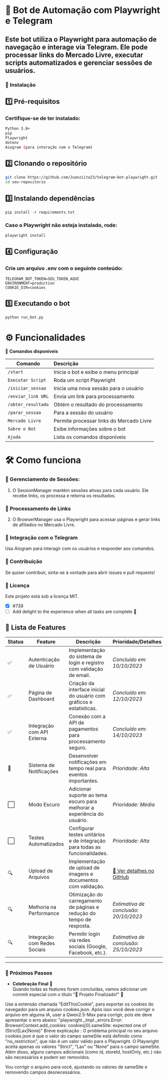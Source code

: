 # 📌 Bot de Automação com Playwright e Telegram

## Este bot utiliza o Playwright para automação de navegação e interage via Telegram. Ele pode processar links do Mercado Livre, executar scripts automatizados e gerenciar sessões de usuários.

### 🚀 Instalação

## 1️⃣ Pré-requisitos
### Certifique-se de ter instalado:

```bash 
Python 3.8+
pip
Playwright
dotenv
Aiogram (para interação com o Telegram)
```
## 2️⃣ Clonando o repositório
```bash
git clone https://github.com/Juanziito23/telegram-bot-playwright.git
cd seu-repositorio
```
## 3️⃣ Instalando dependências
```python
pip install -r requirements.txt
```
### Caso o Playwright não esteja instalado, rode:
```bash
playwright install
```
## 4️⃣ Configuração
### Crie um arquivo .env com o seguinte conteúdo:

```base
TELEGRAM_BOT_TOKEN=SEU_TOKEN_AQUI
ENVIRONMENT=production
COOKIE_DIR=cookies
```
## 5️⃣ Executando o bot
```python
python run_bot.py
```
# ⚙️ Funcionalidades

📌 **Comandos disponíveis**

| Comando              | Descrição                                      |
|----------------------|:---------------------------------------------- |
| `/start`             | Inicia o bot e exibe o menu principal          |
| `Executar Script`    | Roda um script Playwright                      |
| `/iniciar_sessao`    | Inicia uma nova sessão para o usuário          |
| `/enviar_link URL`   | Envia um link para processamento               |
| `/obter_resultado`   | Obtém o resultado do processamento             |
| `/parar_sessao`      | Para a sessão do usuário                       |
| `Mercado Livre`      | Permite processar links do Mercado Livre       |
| `Sobre o Bot`        | Exibe informações sobre o bot                  |
| `Ajuda`              | Lista os comandos disponíveis                  |

# 🛠️ Como funciona
### 🔹 Gerenciamento de Sessões:
1. O SessionManager mantém sessões ativas para cada usuário. Ele recebe links, os processa e retorna os resultados.

### 🔹 Processamento de Links
2. O BrowserManager usa o Playwright para acessar páginas e gerar links de afiliados no Mercado Livre.

### 🔹 Integração com o Telegram
Usa Aiogram para interagir com os usuários e responder aos comandos.

### 📩 Contribuição
Se quiser contribuir, sinta-se à vontade para abrir issues e pull requests!

### 📝 Licença
Este projeto está sob a licença MIT.

- [x] #739
- [ ] Add delight to the experience when all tasks are complete :tada:

## 📝 Lista de Features

| Status   | Feature                              | Descrição                                                                 | Prioridade/Detalhes                                   |
|----------|--------------------------------------|---------------------------------------------------------------------------|-------------------------------------------------------|
| ✅       | Autenticação de Usuário             | Implementação do sistema de login e registro com validação de email.      | _Concluído em: 10/10/2023_                           |
| ✅       | Página de Dashboard                 | Criação da interface inicial do usuário com gráficos e estatísticas.      | _Concluído em: 12/10/2023_                           |
| ✅       | Integração com API Externa          | Conexão com a API de pagamentos para processamento seguro.                | _Concluído em: 14/10/2023_                           |
| 🚀       | Sistema de Notificações             | Desenvolver notificações em tempo real para eventos importantes.          | _Prioridade: Alta_                                    |
| ⬜       | Modo Escuro                         | Adicionar suporte ao tema escuro para melhorar a experiência do usuário.  | _Prioridade: Média_                                   |
| ⬜       | Testes Automatizados                | Configurar testes unitários e de integração para todas as funcionalidades.| _Prioridade: Alta_                                    |
| 🔍       | Upload de Arquivos                  | Implementação de upload de imagens e documentos com validação.            | [🔗 Ver detalhes no GitHub](https://github.com/octo-org/octo-repo/issues/740) |
| 🔍       | Melhoria na Performance             | Otimização do carregamento de páginas e redução do tempo de resposta.     | _Estimativa de conclusão: 20/10/2023_                |
| 🔍       | Integração com Redes Sociais        | Permitir login via redes sociais (Google, Facebook, etc.).               | _Estimativa de conclusão: 25/10/2023_                |

---

### 🎉 Próximos Passos
- **Celebração Final** 🎊  
  Quando todas as features forem concluídas, vamos adicionar um commit especial com o título "🎉 Projeto Finalizado!" :tada:




Use a extensão chamada "EditThisCookie", para exportar os cookies do navegador para um arquivo cookies.json. Após isso você deve corrigir o arquivo em alguma IA, user a Qwen2.5-Max para corrigir, pois ele deve apresentar o erro abaixo: 
"playwright._impl._errors.Error: BrowserContext.add_cookies: cookies[0].sameSite: expected one of (Strict|Lax|None)" 
Breve explicação : O problema principal no seu arquivo cookies.json é que o valor do campo sameSite está definido como "no_restriction", que não é um valor válido para o Playwright. O Playwright aceita apenas os valores "Strict", "Lax" ou "None" para o campo sameSite. Além disso, alguns campos adicionais (como id, storeId, hostOnly, etc.) não são necessários e podem ser removidos.

Vou corrigir o arquivo para você, ajustando os valores de sameSite e removendo campos desnecessários.